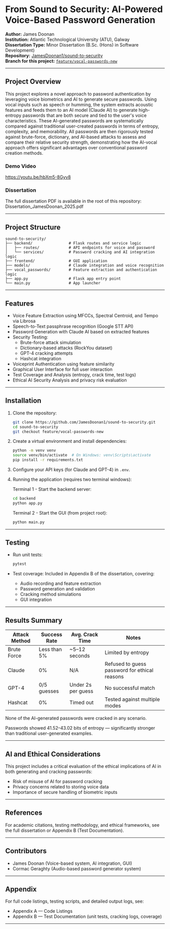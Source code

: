 # From Sound to Security: AI-Powered Voice-Based Password Generation

**Author:** James Doonan  
**Institution:** Atlantic Technological University (ATU), Galway  
**Dissertation Type:** Minor Dissertation (B.Sc. (Hons) in Software Development)  
**Repository:** [JamesDoonan1/sound-to-security](https://github.com/JamesDoonan1/sound-to-security)  
**Branch for this project:** [`feature/vocal-passwords-new`](https://github.com/JamesDoonan1/sound-to-security/tree/feature/vocal-passwords-new)

---

## Project Overview

This project explores a novel approach to password authentication by leveraging voice biometrics and AI to generate secure passwords. Using vocal inputs such as speech or humming, the system extracts acoustic features and feeds them to an AI model (Claude AI) to generate high-entropy passwords that are both secure and tied to the user's voice characteristics. These AI-generated passwords are systematically compared against traditional user-created passwords in terms of entropy, complexity, and memorability. All passwords are then rigorously tested against brute-force, dictionary, and AI-based attacks to assess and compare their relative security strength, demonstrating how the AI-vocal approach offers significant advantages over conventional password creation methods.   

### Demo Video  
https://youtu.be/hbXm5-8Gyv8

### Dissertation
The full dissertation PDF is available in the root of this repository: Dissertation_JamesDoonan_2025.pdf

---

## Project Structure

```
sound-to-security/
├── backend/                # Flask routes and service logic
│   ├── routes/             # API endpoints for voice and password
│   └── services/           # Password cracking and AI integration logic
├── frontend/               # GUI application
├── models/                 # Claude integration and voice recognition
├── vocal_passwords/        # Feature extraction and authentication logic
├── app.py                  # Flask app entry point
└── main.py                 # App launcher
```

---

## Features

- Voice Feature Extraction using MFCCs, Spectral Centroid, and Tempo via Librosa  
- Speech-to-Text passphrase recognition (Google STT API)  
- Password Generation with Claude AI based on extracted features  
- Security Testing:
  - Brute-force attack simulation  
  - Dictionary-based attacks (RockYou dataset)  
  - GPT-4 cracking attempts  
  - Hashcat integration  
- Voiceprint Authentication using feature similarity  
- Graphical User Interface for full user interaction  
- Test Coverage and Analysis (entropy, crack time, test logs)  
- Ethical AI Security Analysis and privacy risk evaluation  

---

## Installation

1. Clone the repository:
   ```bash
   git clone https://github.com/JamesDoonan1/sound-to-security.git
   cd sound-to-security
   git checkout feature/vocal-passwords-new
   ```

2. Create a virtual environment and install dependencies:
   ```bash
   python -m venv venv
   source venv/bin/activate  # On Windows: venv\Scripts\activate
   pip install -r requirements.txt
   ```

3. Configure your API keys (for Claude and GPT-4) in `.env`.

4. Running the application (requires two terminal windows):
   
   Terminal 1 - Start the backend server:
   ```bash
   cd backend
   python app.py
   ```
   
   Terminal 2 - Start the GUI (from project root):
   ```bash
   python main.py
   ```

---

## Testing

- Run unit tests:
  ```bash
  pytest
  ```

- Test coverage:
  Included in Appendix B of the dissertation, covering:
  - Audio recording and feature extraction  
  - Password generation and validation  
  - Cracking method simulations  
  - GUI integration  

---

## Results Summary

| Attack Method | Success Rate | Avg. Crack Time | Notes |
|---------------|--------------|------------------|-------|
| Brute Force   | Less than 5% | ~5–12 seconds    | Limited by entropy |
| Claude    | 0%           | N/A              | Refused to guess password for ethical reasons |
| GPT-4         | 0/5 guesses  | Under 2s per guess | No successful match |
| Hashcat       | 0%           | Timed out        | Tested against multiple modes |

None of the AI-generated passwords were cracked in any scenario.

Passwords showed 41.52–43.02 bits of entropy — significantly stronger than traditional user-generated examples.

---

## AI and Ethical Considerations

This project includes a critical evaluation of the ethical implications of AI in both generating and cracking passwords:

- Risk of misuse of AI for password cracking  
- Privacy concerns related to storing voice data  
- Importance of secure handling of biometric inputs  

---

## References

For academic citations, testing methodology, and ethical frameworks, see the full dissertation or Appendix B (Test Documentation).

---

## Contributors

- James Doonan (Voice-based system, AI integration, GUI)  
- Cormac Geraghty (Audio-based password generator system)  

---

## Appendix

For full code listings, testing scripts, and detailed output logs, see:

- Appendix A — Code Listings  
- Appendix B — Test Documentation (unit tests, cracking logs, coverage)

---

